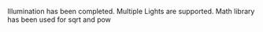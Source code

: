 Illumination has been completed.
Multiple Lights are supported.
Math library has been used for sqrt and pow